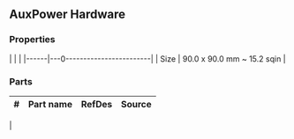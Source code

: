 ## AuxPower Hardware


### Properties

|      |                            |
|------|---0------------------------|
| Size | 90.0 x 90.0 mm ~ 15.2 sqin |


### Parts

|  # | Part name                                    | RefDes  | Source                                                                            |
|---:|----------------------------------------------|---------|-----------------------------------------------------------------------------------|
|  